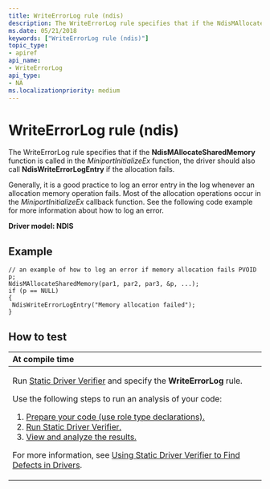 ```yaml
---
title: WriteErrorLog rule (ndis)
description: The WriteErrorLog rule specifies that if the NdisMAllocateSharedMemory function is called in the MiniportInitializeEx function, the driver should also call NdisWriteErrorLogEntry if the allocation fails.
ms.date: 05/21/2018
keywords: ["WriteErrorLog rule (ndis)"]
topic_type:
- apiref
api_name:
- WriteErrorLog
api_type:
- NA
ms.localizationpriority: medium
---
```


# WriteErrorLog rule (ndis)


The WriteErrorLog rule specifies that if the **NdisMAllocateSharedMemory** function is called in the *MiniportInitializeEx* function, the driver should also call **NdisWriteErrorLogEntry** if the allocation fails.

Generally, it is a good practice to log an error entry in the log whenever an allocation memory operation fails. Most of the allocation operations occur in the *MiniportInitializeEx* callback function. See the following code example for more information about how to log an error.

**Driver model: NDIS**

Example
-------

```
// an example of how to log an error if memory allocation fails PVOID p;
NdisMAllocateSharedMemory(par1, par2, par3, &p, ...);
if (p == NULL)
{
 NdisWriteErrorLogEntry("Memory allocation failed");
}
```

How to test
-----------

<table>
<colgroup>
<col width="100%" />
</colgroup>
<thead>
<tr class="header">
<th align="left">At compile time</th>
</tr>
</thead>
<tbody>
<tr class="odd">
<td align="left"><p>Run <a href="/windows-hardware/drivers/devtest/static-driver-verifier" data-raw-source="[Static Driver Verifier](./static-driver-verifier.md)">Static Driver Verifier</a> and specify the <strong>WriteErrorLog</strong> rule.</p>
Use the following steps to run an analysis of your code:
<ol>
<li><a href="/windows-hardware/drivers/devtest/using-static-driver-verifier-to-find-defects-in-drivers#preparing-your-source-code" data-raw-source="[Prepare your code (use role type declarations).](./using-static-driver-verifier-to-find-defects-in-drivers.md#preparing-your-source-code)">Prepare your code (use role type declarations).</a></li>
<li><a href="/windows-hardware/drivers/devtest/using-static-driver-verifier-to-find-defects-in-drivers#running-static-driver-verifier" data-raw-source="[Run Static Driver Verifier.](./using-static-driver-verifier-to-find-defects-in-drivers.md#running-static-driver-verifier)">Run Static Driver Verifier.</a></li>
<li><a href="/windows-hardware/drivers/devtest/using-static-driver-verifier-to-find-defects-in-drivers#viewing-and-analyzing-the-results" data-raw-source="[View and analyze the results.](./using-static-driver-verifier-to-find-defects-in-drivers.md#viewing-and-analyzing-the-results)">View and analyze the results.</a></li>
</ol>
<p>For more information, see <a href="/windows-hardware/drivers/devtest/using-static-driver-verifier-to-find-defects-in-drivers" data-raw-source="[Using Static Driver Verifier to Find Defects in Drivers](./using-static-driver-verifier-to-find-defects-in-drivers.md)">Using Static Driver Verifier to Find Defects in Drivers</a>.</p></td>
</tr>
</tbody>
</table>

